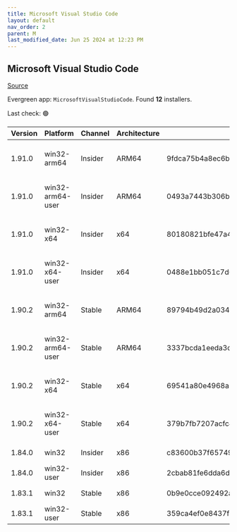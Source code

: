 ```yaml
---
title: Microsoft Visual Studio Code
layout: default
nav_order: 2
parent: M
last_modified_date: Jun 25 2024 at 12:23 PM
---
```


## Microsoft Visual Studio Code

[Source](https://code.visualstudio.com)

Evergreen app: `MicrosoftVisualStudioCode`. Found **12** installers.

Last check: 🟢

| Version | Platform         | Channel | Architecture | Sha256                                                           | URI                                                                                                                                                                                                                                                                                                            |
| ------- | ---------------- | ------- | ------------ | ---------------------------------------------------------------- | -------------------------------------------------------------------------------------------------------------------------------------------------------------------------------------------------------------------------------------------------------------------------------------------------------------- |
| 1.91.0  | win32-arm64      | Insider | ARM64        | 9fdca75b4a8ec6b107cedf4e5b8793122acfd7714cda73fcf2b7723919cfca07 | [https://vscode.download.prss.microsoft.com/dbazure/download/insider/b36286db80c68b7fdc6bfee2f55e0208c8833dfc/VSCodeSetup-arm64-1.91.0-insider.exe](https://vscode.download.prss.microsoft.com/dbazure/download/insider/b36286db80c68b7fdc6bfee2f55e0208c8833dfc/VSCodeSetup-arm64-1.91.0-insider.exe)         |
| 1.91.0  | win32-arm64-user | Insider | ARM64        | 0493a7443b306bef2b600a8ef5995c66381622aa9842f1e65eaf718e613c59cb | [https://vscode.download.prss.microsoft.com/dbazure/download/insider/b36286db80c68b7fdc6bfee2f55e0208c8833dfc/VSCodeUserSetup-arm64-1.91.0-insider.exe](https://vscode.download.prss.microsoft.com/dbazure/download/insider/b36286db80c68b7fdc6bfee2f55e0208c8833dfc/VSCodeUserSetup-arm64-1.91.0-insider.exe) |
| 1.91.0  | win32-x64        | Insider | x64          | 80180821bfe47a48d6959639584aee6628775755bf416d4303da636472a8025d | [https://vscode.download.prss.microsoft.com/dbazure/download/insider/b36286db80c68b7fdc6bfee2f55e0208c8833dfc/VSCodeSetup-x64-1.91.0-insider.exe](https://vscode.download.prss.microsoft.com/dbazure/download/insider/b36286db80c68b7fdc6bfee2f55e0208c8833dfc/VSCodeSetup-x64-1.91.0-insider.exe)             |
| 1.91.0  | win32-x64-user   | Insider | x64          | 0488e1bb051c7d6f4a8a0bb6243925b230dccc91fdc341a336dc604f0ca272d3 | [https://vscode.download.prss.microsoft.com/dbazure/download/insider/b36286db80c68b7fdc6bfee2f55e0208c8833dfc/VSCodeUserSetup-x64-1.91.0-insider.exe](https://vscode.download.prss.microsoft.com/dbazure/download/insider/b36286db80c68b7fdc6bfee2f55e0208c8833dfc/VSCodeUserSetup-x64-1.91.0-insider.exe)     |
| 1.90.2  | win32-arm64      | Stable  | ARM64        | 89794b49d2a034036b6ba1c4fa1efba8fab8653fb4f76a7b1f01923501d1d0ac | [https://vscode.download.prss.microsoft.com/dbazure/download/stable/5437499feb04f7a586f677b155b039bc2b3669eb/VSCodeSetup-arm64-1.90.2.exe](https://vscode.download.prss.microsoft.com/dbazure/download/stable/5437499feb04f7a586f677b155b039bc2b3669eb/VSCodeSetup-arm64-1.90.2.exe)                           |
| 1.90.2  | win32-arm64-user | Stable  | ARM64        | 3337bcda1eeda3d855d07d98bf11466a2e32d90fefa3d3deee224732a097fb72 | [https://vscode.download.prss.microsoft.com/dbazure/download/stable/5437499feb04f7a586f677b155b039bc2b3669eb/VSCodeUserSetup-arm64-1.90.2.exe](https://vscode.download.prss.microsoft.com/dbazure/download/stable/5437499feb04f7a586f677b155b039bc2b3669eb/VSCodeUserSetup-arm64-1.90.2.exe)                   |
| 1.90.2  | win32-x64        | Stable  | x64          | 69541a80e4968a5f1f1e3ef59979cbd7d9379bee9ecafbe5d2eda1e33bf45bd9 | [https://vscode.download.prss.microsoft.com/dbazure/download/stable/5437499feb04f7a586f677b155b039bc2b3669eb/VSCodeSetup-x64-1.90.2.exe](https://vscode.download.prss.microsoft.com/dbazure/download/stable/5437499feb04f7a586f677b155b039bc2b3669eb/VSCodeSetup-x64-1.90.2.exe)                               |
| 1.90.2  | win32-x64-user   | Stable  | x64          | 379b7fb7207acfc42c2eca391a3a991063f6efbccf5190f0a7988e127cf91f25 | [https://vscode.download.prss.microsoft.com/dbazure/download/stable/5437499feb04f7a586f677b155b039bc2b3669eb/VSCodeUserSetup-x64-1.90.2.exe](https://vscode.download.prss.microsoft.com/dbazure/download/stable/5437499feb04f7a586f677b155b039bc2b3669eb/VSCodeUserSetup-x64-1.90.2.exe)                       |
| 1.84.0  | win32            | Insider | x86          | c83600b37f65749ea9e16496847bbfd967dece2472cee7d8011ae719e2633c18 | [https://az764295.vo.msecnd.net/insider/0c36b92c82064882a228487040187cfc13669c0f/VSCodeSetup-ia32-1.84.0-insider.exe](https://az764295.vo.msecnd.net/insider/0c36b92c82064882a228487040187cfc13669c0f/VSCodeSetup-ia32-1.84.0-insider.exe)                                                                     |
| 1.84.0  | win32-user       | Insider | x86          | 2cbab81fe6dda6dfb07751707107db95ba7afa0a6ada65a1df78a04eef0aadf5 | [https://az764295.vo.msecnd.net/insider/0c36b92c82064882a228487040187cfc13669c0f/VSCodeUserSetup-ia32-1.84.0-insider.exe](https://az764295.vo.msecnd.net/insider/0c36b92c82064882a228487040187cfc13669c0f/VSCodeUserSetup-ia32-1.84.0-insider.exe)                                                             |
| 1.83.1  | win32            | Stable  | x86          | 0b9e0cce092492a88cdaf12048e3630290944b051f3194c5ca3d6b7012f05e7f | [https://az764295.vo.msecnd.net/stable/a6606b6ca720bca780c2d3c9d4cc3966ff2eca12/VSCodeSetup-ia32-1.83.1.exe](https://az764295.vo.msecnd.net/stable/a6606b6ca720bca780c2d3c9d4cc3966ff2eca12/VSCodeSetup-ia32-1.83.1.exe)                                                                                       |
| 1.83.1  | win32-user       | Stable  | x86          | 359ca4ef0e8437f7e5183a97a9d79834463a3df88bb10c82c48cc2bd53b8a7e5 | [https://az764295.vo.msecnd.net/stable/a6606b6ca720bca780c2d3c9d4cc3966ff2eca12/VSCodeUserSetup-ia32-1.83.1.exe](https://az764295.vo.msecnd.net/stable/a6606b6ca720bca780c2d3c9d4cc3966ff2eca12/VSCodeUserSetup-ia32-1.83.1.exe)                                                                               |

